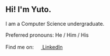 ## Hi! I'm Yuto.

I am a Computer Science undergraduate.

Preferred pronouns: He / Him / His

Find me on: <a href="https://www.linkedin.com/in/yuto-takano/"><img src="https://www.linkedin.com/favicon.ico" style="width:1rem" /> LinkedIn</a>

